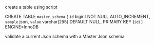 create a table  using script

CREATE TABLE `master_schema` (
`id` bigint NOT NULL AUTO_INCREMENT,
`sample` json,
`value` varchar(255) DEFAULT NULL,
PRIMARY KEY (`id`)
) ENGINE=InnoDB

validate a  current Json schema with a Master Json schema